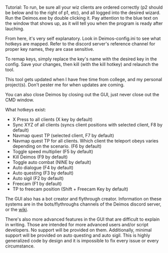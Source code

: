 Tutorial:
To run, be sure all your wiz clients are ordered correctly (p2 should be below and to the right of p1, etc), and all logged into the desired wizard. 
Run the Deimos.exe by double clicking it. Pay attention to the blue text on the window that shows up, as it will tell you when the program is ready after lauching.

From here, it's very self explanatory. Look in Deimos-config.ini to see what hotkeys are mapped. Refer to the discord server's reference channel for proper key names, they are case sensitive.

To remap keys, simply replace the key's name with the desired key in the config. Save your changes, then kill (with the kill hotkey) and relaunch the tool.

This tool gets updated when I have free time from college, and my personal project(s). Don't pester me for when updates are coming.

You can also close Deimos by closing out the GUI, just never close out the CMD window.

What hotkeys exist:
- X Press to all clients (X key by default)
- Sync XYZ of all clients (syncs client positions with selected client, F8 by default)
- Navmap quest TP (selected client, F7 by default)
- Navmap quest TP for all clients. Which client the teleport obeys varies depending on the scenario. (F6 by default)
- Toggle speed multiplier (F5 by default)
- Kill Deimos (F9 by default)
- Toggle auto combat (NINE by default)
- Auto dialogue (F4 by default)
- Auto questing (F3 by default)
- Auto sigil (F2 by default)
- Freecam (F1 by default)
- TP to freecam position (Shift + Freecam Key by default)

The GUI also has a bot creator and flythrough creator. Information on these systems are in the bots/flythroughs channels of the Deimos discord server, or the [wiki](https://github.com/Slackaduts/Deimos-Wizard101/wiki).

There's also more advanced features in the GUI that are difficult to explain in writing. Those are intended for more advanced users and/or script developers. No support will be provided on them.
Additionally, minimal support will be provided on auto questing and auto sigil. This is highly generalized code by design and it is impossible to fix every issue or every circumstance.
